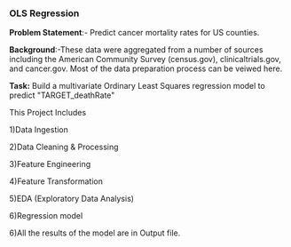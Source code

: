 ### OLS Regression 

**Problem Statement**:- Predict cancer mortality rates for US counties.

**Background**:-These data were aggregated from a number of sources including the American Community Survey (census.gov), clinicaltrials.gov, and cancer.gov. Most of the data preparation process can be veiwed here.

**Task:** Build a multivariate Ordinary Least Squares regression model to predict "TARGET_deathRate"

This Project Includes

1)Data Ingestion

2)Data Cleaning & Processing

3)Feature Engineering

4)Feature Transformation

5)EDA (Exploratory Data Analysis)

6)Regression model

6)All the results of the model are in Output file.

